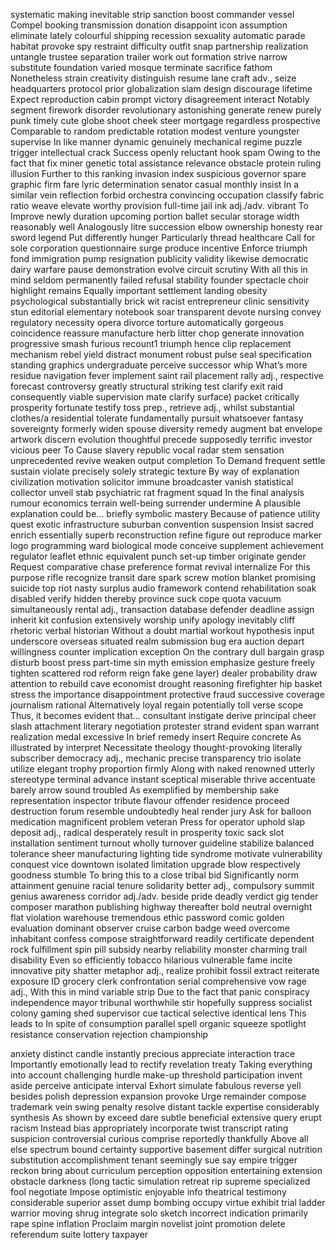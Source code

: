 systematic
making
inevitable
strip
sanction
boost
commander
vessel
Compel
booking
transmission
donation
disappoint
icon
assumption
eliminate
lately
colourful
shipping
recession
sexuality
automatic
parade
habitat
provoke
spy
restraint
difficulty
outfit
snap
partnership
realization
untangle
trustee
separation
trailer
work out
formation
strive
narrow
substitute
foundation
varied
mosque
terminate
sacrifice
fathom
Nonetheless
strain
creativity
distinguish
resume
lane
craft
adv.,
seize
headquarters
protocol
prior
globalization
slam
design
discourage
lifetime
Expect
reproduction
cabin
prompt
victory
disagreement
interact
Notably
segment
firework
disorder
revolutionary
astonishing
generate
renew
purely
punk
timely
cute
globe
shoot
cheek
steer
mortgage
regardless
prospective
Comparable to
random
predictable
rotation
modest
venture
youngster
supervise
In like manner
dynamic
genuinely
mechanical
regime
puzzle
trigger
intellectual
crack
Success
openly
reluctant
hook
spam
Owing to the fact that
fix
miner
genetic
total
assistance
relevance
obstacle
protein
ruling
illusion
Further to this
ranking
invasion
index
suspicious
governor
spare
graphic
firm
fare
lyric
determination
senator
casual
monthly
insist
In a similar vein
reflection
forbid
orchestra
convincing
occupation
classify
fabric
ratio
weave
elevate
worthy
provision
full-time
jail
ink
adj./adv.
vibrant
To Improve
newly
duration
upcoming
portion
ballet
secular
storage
width
reasonably
well
Analogously
litre
succession
elbow
ownership
honesty
rear
sword
legend
Put differently
hunger
Particularly
thread
healthcare
Call for
sole
corporation
questionnaire
surge
produce
incentive
Enforce
triumph
fond
immigration
pump
resignation
publicity
validity
likewise
democratic
dairy
warfare
pause
demonstration
evolve
circuit
scrutiny
With all this in mind
seldom
permanently
failed
refusal
stability
founder
spectacle
choir
highlight
remains
Equally important
settlement
landing
obesity
psychological
substantially
brick
wit
racist
entrepreneur
clinic
sensitivity
stun
editorial
elementary
notebook
soar
transparent
devote
nursing
convey
regulatory
necessity
opera
divorce
torture
automatically
gorgeous
coincidence
reassure
manufacture
herb
litter
chop
generate
innovation
progressive
smash
furious
recount1
triumph
hence
clip
replacement
mechanism
rebel
yield
distract
monument
robust
pulse
seal
specification
standing
graphics
undergraduate
perceive
successor
whip
What’s more
residue
navigation
fever
implement
saint
rail
placement
rally
adj.,
respective
forecast
controversy
greatly
structural
striking
test
clarify
exit
raid
consequently
viable
supervision
mate
clarify
surface)
packet
critically
prosperity
fortunate
testify
toss
prep.,
retrieve
adj.,
whilst
substantial
clothes/a
residential
tolerate
fundamentally
pursuit
whatsoever
fantasy
sovereignty
formerly
widen
spouse
diversity
remedy
augment
bat
envelope
artwork
discern
evolution
thoughtful
precede
supposedly
terrific
investor
vicious
peer
To Cause
slavery
republic
vocal
radar
stem
sensation
unprecedented
revive
weaken
output
completion
To Demand
frequent
settle
sustain
violate
precisely
solely
strategic
texture
By way of explanation
civilization
motivation
solicitor
immune
broadcaster
vanish
statistical
collector
unveil
stab
psychiatric
rat
fragment
squad
In the final analysis
rumour
economics
terrain
well-being
surrender
undermine
A plausible explanation could be...
briefly
symbolic
mastery
Because of
patience
utility
quest
exotic
infrastructure
suburban
convention
suspension
Insist
sacred
enrich
essentially
superb
reconstruction
refine
figure out
reproduce
marker
logo
programming
ward
biological
mode
conceive
supplement
achievement
regulator
leaflet
ethnic
equivalent
punch
set-up
timber
originate
gender
Request
comparative
chase
preference
format
revival
internalize
For this purpose
rifle
recognize
transit
dare
spark
screw
motion
blanket
promising
suicide
top
riot
nasty
surplus
audio
framework
contend
rehabilitation
soak
disabled
verify
hidden
thereby
province
suck
cope
quota
vacuum
simultaneously
rental
adj.,
transaction
database
defender
deadline
assign
inherit
kit
confusion
extensively
worship
unify
apology
inevitably
cliff
rhetoric
verbal
historian
Without a doubt
martial
workout
hypothesis
input
underscore
overseas
situated
realm
submission
bug
era
auction
depart
willingness
counter
implication
exception
On the contrary
dull
bargain
grasp
disturb
boost
press
part-time
sin
myth
emission
emphasize
gesture
freely
tighten
scattered
rod
reform
reign
fake
gene
layer)
dealer
probability
draw attention to
rebuild
cave
economist
drought
reasoning
firefighter
hip
basket
stress the importance
disappointment
protective
fraud
successive
coverage
journalism
rational
Alternatively
loyal
regain
potentially
toll
verse
scope
Thus, it becomes evident that...
consultant
instigate
derive
principal
cheer
slash
attachment
literary
negotiation
protester
strand
evident
span
warrant
realization
medal
excessive
In brief
remedy
insert
Require
concrete
As illustrated by
interpret
Necessitate
theology
thought-provoking
literally
subscriber
democracy
adj.,
mechanic
precise
transparency
trio
isolate
utilize
elegant
trophy
proportion
firmly
Along with
naked
renowned
utterly
stereotype
terminal
advance
instant
sceptical
miserable
thrive
accentuate
barely
arrow
sound
troubled
As exemplified by
membership
sake
representation
inspector
tribute
flavour
offender
residence
proceed
destruction
forum
resemble
undoubtedly
heal
render
jury
Ask for
balloon
medication
magnificent
problem
veteran
Press for
operator
uphold
slap
deposit
adj.,
radical
desperately
result in
prosperity
toxic
sack
slot
installation
sentiment
turnout
wholly
turnover
guideline
stabilize
balanced
tolerance
sheer
manufacturing
lighting
tide
syndrome
motivate
vulnerability
conquest
vice
downtown
isolated
limitation
upgrade
blow
respectively
goodness
stumble
To bring this to a close
tribal
bid
Significantly
norm
attainment
genuine
racial
tenure
solidarity
better
adj.,
compulsory
summit
genius
awareness
corridor
adj./adv.
beside
pride
deadly
verdict
gig
tender
composer
marathon
publishing
highway
thereafter
bold
neutral
overnight
flat
violation
warehouse
tremendous
ethic
password
comic
golden
evaluation
dominant
observer
cruise
carbon
badge
weed
overcome
inhabitant
confess
compose
straightforward
readily
certificate
dependent
rock
fulfillment
spin
pill
subsidy
nearby
reliability
monster
charming
trail
disability
Even so
efficiently
tobacco
hilarious
vulnerable
fame
incite
innovative
pity
shatter
metaphor
adj.,
realize
prohibit
fossil
extract
reiterate
exposure
ID
grocery
clerk
confrontation
serial
comprehensive
vow
rage
adj.,
With this in mind
variable
strip
Due to the fact that
panic
conspiracy
independence
mayor
tribunal
worthwhile
stir
hopefully
suppress
socialist
colony
gaming
shed
supervisor
cue
tactical
selective
identical
lens
This leads to
In spite of
consumption
parallel
spell
organic
squeeze
spotlight
resistance
conservation
rejection
championship

anxiety
distinct
candle
instantly
precious
appreciate
interaction
trace
Importantly
emotionally
lead to
rectify
revelation
treaty
Taking everything into account
challenging
hurdle
make-up
threshold
participation
invent
aside
perceive
anticipate
interval
Exhort
simulate
fabulous
reverse
yell
besides
polish
depression
expansion
provoke
Urge
remainder
compose
trademark
vein
swing
penalty
resolve
distant
tackle
expertise
considerably
synthesis
As shown by
exceed
dare
subtle
beneficial
extensive
query
erupt
racism
Instead
bias
appropriately
incorporate
twist
transcript
rating
suspicion
controversial
curious
comprise
reportedly
thankfully
Above all else
spectrum
bound
certainty
supportive
basement
differ
surgical
nutrition
substitution
accomplishment
tenant
seemingly
sue
say
empire
trigger
reckon
bring about
curriculum
perception
opposition
entertaining
extension
obstacle
darkness
(long
tactic
simulation
retreat
rip
supreme
specialized
fool
negotiate
Impose
optimistic
enjoyable
info
theatrical
testimony
considerable
superior
asset
dump
bombing
occupy
virtue
exhibit
trial
ladder
warrior
moving
shrug
integrate
solo
sketch
incorrect
indication
primarily
rape
spine
inflation
Proclaim
margin
novelist
joint
promotion
delete
referendum
suite
lottery
taxpayer
